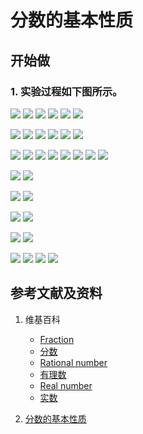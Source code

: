 # 分数的基本性质

## 开始做

### 1. 实验过程如下图所示。

![](/images/数轴(一维坐标系)/可比数和不可比数/分数的基本性质/0a1.jpg)
![](/images/数轴(一维坐标系)/可比数和不可比数/分数的基本性质/0a2.jpg)
![](/images/数轴(一维坐标系)/可比数和不可比数/分数的基本性质/0a3.jpg)
![](/images/数轴(一维坐标系)/可比数和不可比数/分数的基本性质/0a4.jpg)
![](/images/数轴(一维坐标系)/可比数和不可比数/分数的基本性质/0a5.jpg)
![](/images/数轴(一维坐标系)/可比数和不可比数/分数的基本性质/0a6.jpg)

![](/images/数轴(一维坐标系)/可比数和不可比数/分数的基本性质/1a1.jpg)
![](/images/数轴(一维坐标系)/可比数和不可比数/分数的基本性质/1a2.jpg)
![](/images/数轴(一维坐标系)/可比数和不可比数/分数的基本性质/1a3.jpg)
![](/images/数轴(一维坐标系)/可比数和不可比数/分数的基本性质/1a4.jpg)
![](/images/数轴(一维坐标系)/可比数和不可比数/分数的基本性质/1a5.jpg)
![](/images/数轴(一维坐标系)/可比数和不可比数/分数的基本性质/1a6.jpg)

![](/images/数轴(一维坐标系)/可比数和不可比数/分数的基本性质/2a1.jpg)
![](/images/数轴(一维坐标系)/可比数和不可比数/分数的基本性质/2a2.jpg)
![](/images/数轴(一维坐标系)/可比数和不可比数/分数的基本性质/2a3.jpg)
![](/images/数轴(一维坐标系)/可比数和不可比数/分数的基本性质/2a4.jpg)
![](/images/数轴(一维坐标系)/可比数和不可比数/分数的基本性质/2a5.jpg)
![](/images/数轴(一维坐标系)/可比数和不可比数/分数的基本性质/2a6.jpg)
![](/images/数轴(一维坐标系)/可比数和不可比数/分数的基本性质/2a7.jpg)
![](/images/数轴(一维坐标系)/可比数和不可比数/分数的基本性质/2a8.jpg)

![](/images/数轴(一维坐标系)/可比数和不可比数/分数的基本性质/3a1.jpg)
![](/images/数轴(一维坐标系)/可比数和不可比数/分数的基本性质/3a2.jpg)

![](/images/数轴(一维坐标系)/可比数和不可比数/分数的基本性质/4a1.jpg)
![](/images/数轴(一维坐标系)/可比数和不可比数/分数的基本性质/4a2.jpg)

![](/images/数轴(一维坐标系)/可比数和不可比数/分数的基本性质/5a1.jpg)
![](/images/数轴(一维坐标系)/可比数和不可比数/分数的基本性质/5a2.jpg)

![](/images/数轴(一维坐标系)/可比数和不可比数/分数的基本性质/6a1.jpg)
![](/images/数轴(一维坐标系)/可比数和不可比数/分数的基本性质/6a2.jpg)

![](/images/数轴(一维坐标系)/可比数和不可比数/分数的基本性质/7a1.jpg)
![](/images/数轴(一维坐标系)/可比数和不可比数/分数的基本性质/8a1.jpg)
![](/images/数轴(一维坐标系)/可比数和不可比数/分数的基本性质/9a1.jpg)
![](/images/数轴(一维坐标系)/可比数和不可比数/分数的基本性质/10a1.jpg)

## 参考文献及资料

1. 维基百科
	- [Fraction](https://en.wikipedia.org/wiki/Fraction)
	- [分数](https://zh.wikipedia.org/wiki/%E5%88%86%E6%95%B8) 
	- [Rational number](https://en.wikipedia.org/wiki/Rational_number)
	- [有理数](https://zh.wikipedia.org/wiki/%E6%9C%89%E7%90%86%E6%95%B0)
	- [Real number](https://en.wikipedia.org/wiki/Real_number)
	- [实数](https://zh.wikipedia.org/wiki/%E5%AE%9E%E6%95%B0)

2. [分数的基本性质](https://baike.baidu.com/item/%E5%88%86%E6%95%B0%E7%9A%84%E5%9F%BA%E6%9C%AC%E6%80%A7%E8%B4%A8/2821677?fr=aladdin) 

